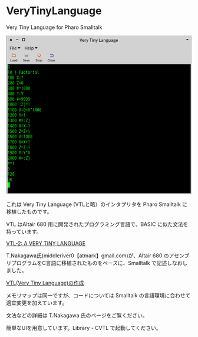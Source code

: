 # VeryTinyLanguage
Very Tiny Language for Pharo Smalltalk

![Screenshot](https://raw.githubusercontent.com/EiichiroIto/VeryTinyLanguage/main/images/cvtl.png)

これは Very Tiny Language (VTLと略）のインタプリタを Pharo Smalltalk に移植したものです。

VTL はAltair 680 用に開発されたプログラミング言語で、BASIC に似た文法を持っています。

[VTL-2: A VERY TINY LANGUAGE](https://manx-docs.org/mirror/harte/Altair/MITS_Altair_680_Very_Tiny_Language_VTL-2_Manual.PDF)

T.Nakagawa氏(middleriver0【atmark】gmail.com)が、Altair 680 のアセンブリプログラムをC言語に移植されたものをベースに、Smalltalk で記述しなおしました。

[VTL(Very Tiny Language)の作成](http://middleriver.chagasi.com/electronics/vtl.html)

メモリマップは同一ですが、コードについては Smalltalk の言語環境に合わせて適宜変更を加えています。

文法などの詳細は T.Nakagawa 氏のページをご覧ください。

簡単なUIを用意しています。Library - CVTL で起動してください。
